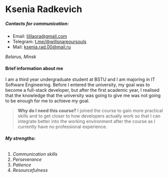 # Ksenia Radkevich
##### ***Contacts for communication:***

- Email:  <lililaora@gmail.com> 
- Telegram:  <t.me/@willsnareoursouls>
- Mail: <ksenia.rad.00@mail.ru>

*Belarus, Minsk*

#### Brief information about me

I am a third year undergraduate student at BSTU and I am majoring in IT Software Engineering. Before I entered the university, my goal was to become a full-stack developer, but after the first academic year, I realised that the knowledge that the university was going to give me was not going to be enough for me to achieve my goal. 

>**Why do I need this course?**
>I joined the course to gain more practical skills and to get closer to how developers actually work so that I can integrate better into the working environment after the course as I currently have no professional experience.

###### **My strengths:** 
1. *Communication skills*
1. *Perseverance* 
3. *Patience*
4. *Resourcefulness*

